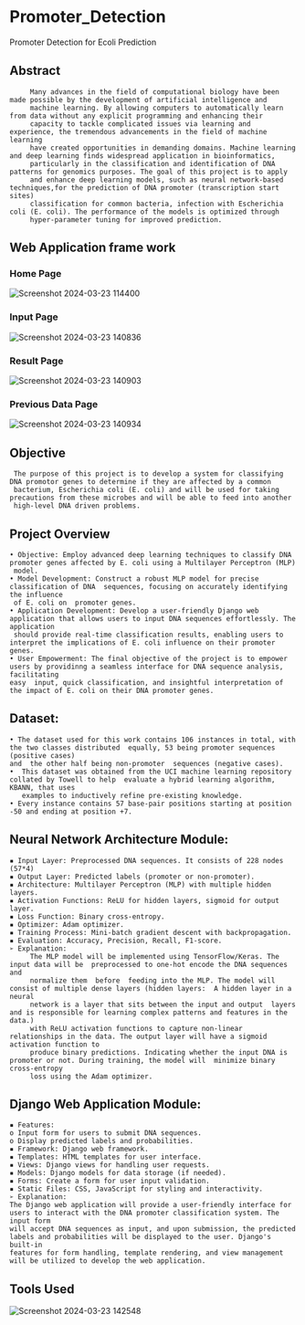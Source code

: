 # Promoter_Detection
Promoter Detection for Ecoli Prediction

## Abstract 
         Many advances in the field of computational biology have been made possible by the development of artificial intelligence and
         machine learning. By allowing computers to automatically learn from data without any explicit programming and enhancing their
         capacity to tackle complicated issues via learning and experience, the tremendous advancements in the field of machine learning
         have created opportunities in demanding domains. Machine learning and deep learning finds widespread application in bioinformatics,
         particularly in the classification and identification of DNA patterns for genomics purposes. The goal of this project is to apply 
         and enhance deep learning models, such as neural network-based techniques,for the prediction of DNA promoter (transcription start sites)
         classification for common bacteria, infection with Escherichia coli (E. coli). The performance of the models is optimized through
         hyper-parameter tuning for improved prediction. 

## Web Application frame work
### Home Page
![Screenshot 2024-03-23 114400](https://github.com/nayana142/Promoter_Detection/assets/120770261/848cb30f-e490-466a-84bc-296fea7a9577)
### Input Page
![Screenshot 2024-03-23 140836](https://github.com/nayana142/Promoter_Detection/assets/120770261/595853be-b79a-4ec9-b4ca-77257a296542)
### Result Page
![Screenshot 2024-03-23 140903](https://github.com/nayana142/Promoter_Detection/assets/120770261/40fb47bd-aeda-4a8b-92ef-c46b6a399fe9)
### Previous Data Page
![Screenshot 2024-03-23 140934](https://github.com/nayana142/Promoter_Detection/assets/120770261/74a6e2b2-c885-4438-aa22-ef9f1210da90)


## Objective 
     The purpose of this project is to develop a system for classifying DNA promotor genes to determine if they are affected by a common
     bacterium, Escherichia coli (E. coli) and will be used for taking precautions from these microbes and will be able to feed into another 
     high-level DNA driven problems.

## Project Overview 
    • Objective: Employ advanced deep learning techniques to classify DNA promoter genes affected by E. coli using a Multilayer Perceptron (MLP)
     model. 
    • Model Development: Construct a robust MLP model for precise classification of DNA  sequences, focusing on accurately identifying the influence 
     of E. coli on  promoter genes. 
    • Application Development: Develop a user-friendly Django web application that allows users to input DNA sequences effortlessly. The application 
     should provide real-time classification results, enabling users to interpret the implications of E. coli influence on their promoter genes. 
    • User Empowerment: The final objective of the project is to empower users by providinng a seamless interface for DNA sequence analysis, facilitating
    easy  input, quick classification, and insightful interpretation of the impact of E. coli on their DNA promoter genes.
## Dataset: 
    • The dataset used for this work contains 106 instances in total, with the two classes distributed  equally, 53 being promoter sequences (positive cases)
    and  the other half being non-promoter  sequences (negative cases).  
    •  This dataset was obtained from the UCI machine learning repository collated by Towell to help  evaluate a hybrid learning algorithm, KBANN, that uses 
       examples to inductively refine pre-existing knowledge.  
    • Every instance contains 57 base-pair positions starting at position -50 and ending at position +7. 
## Neural Network Architecture Module: 
    ▪ Input Layer: Preprocessed DNA sequences. It consists of 228 nodes (57*4) 
    ▪ Output Layer: Predicted labels (promoter or non-promoter). 
    ▪ Architecture: Multilayer Perceptron (MLP) with multiple hidden layers. 
    ▪ Activation Functions: ReLU for hidden layers, sigmoid for output layer. 
    ▪ Loss Function: Binary cross-entropy. 
    ▪ Optimizer: Adam optimizer. 
    ▪ Training Process: Mini-batch gradient descent with backpropagation. 
    ▪ Evaluation: Accuracy, Precision, Recall, F1-score. 
    ➢ Explanation: 
         The MLP model will be implemented using TensorFlow/Keras. The input data will be  preprocessed to one-hot encode the DNA sequences and 
         normalize them  before  feeding into the MLP. The model will consist of multiple dense layers (hidden layers:  A hidden layer in a neural
         network is a layer that sits between the input and output  layers and is responsible for learning complex patterns and features in the data.) 
         with ReLU activation functions to capture non-linear relationships in the data. The output layer will have a sigmoid activation function to
         produce binary predictions. Indicating whether the input DNA is promoter or not. During training, the model will  minimize binary cross-entropy
         loss using the Adam optimizer.
                  
## Django Web Application Module: 
    ▪ Features:    
    o Input form for users to submit DNA sequences. 
    o Display predicted labels and probabilities. 
    ▪ Framework: Django web framework. 
    ▪ Templates: HTML templates for user interface. 
    ▪ Views: Django views for handling user requests. 
    ▪ Models: Django models for data storage (if needed). 
    ▪ Forms: Create a form for user input validation. 
    ▪ Static Files: CSS, JavaScript for styling and interactivity. 
    ➢ Explanation: 
    The Django web application will provide a user-friendly interface for users to interact with the DNA promoter classification system. The input form
    will accept DNA sequences as input, and upon submission, the predicted labels and probabilities will be displayed to the user. Django's built-in 
    features for form handling, template rendering, and view management will be utilized to develop the web application. 



## Tools Used
 ![Screenshot 2024-03-23 142548](https://github.com/nayana142/Promoter_Detection/assets/120770261/af12d372-9976-47e2-b765-fc655a06b26f)

  




